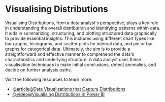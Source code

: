 # Visualising Distributions

Visualising Distributions, from a data analyst's perspective, plays a key role in understanding the overall distribution and identifying patterns within data. It aids in summarizing, structuring, and plotting structured data graphically to provide essential insights. This includes using different chart types like bar graphs, histograms, and scatter plots for interval data, and pie or bar graphs for categorical data. Ultimately, the aim is to provide a straightforward and effective manner to comprehend the data's characteristics and underlying structure. A data analyst uses these visualisation techniques to make initial conclusions, detect anomalies, and decide on further analysis paths.

Visit the following resources to learn more:

- [@article@Data Visualizations that Capture Distributions](https://www.datacamp.com/blog/data-demystified-data-visualizations-that-capture-distributions)
- [@video@Visualising Distributions in Power BI](https://www.youtube.com/watch?v=rOemr3sz2vw)